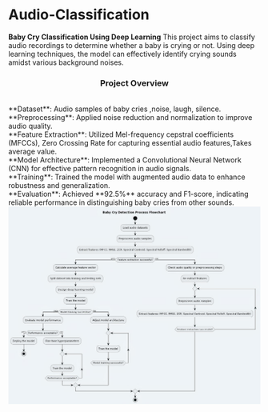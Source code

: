 # Audio-Classification
**Baby Cry Classification Using Deep Learning**
This project aims to classify audio recordings to determine whether a baby is crying or not. Using deep learning techniques, the model can effectively identify crying sounds amidst various background noises.

<div align="center"><h3>Project Overview</h3><br/>
</div>
**Dataset**: Audio samples of baby cries ,noise, laugh, silence.<br/>
**Preprocessing**: Applied noise reduction and normalization to improve audio quality.<br/>
**Feature Extraction**: Utilized Mel-frequency cepstral coefficients (MFCCs), Zero Crossing Rate for capturing essential audio features,Takes average value.<br/>
**Model Architecture**: Implemented a Convolutional Neural Network (CNN) for effective pattern recognition in audio signals.<br/>
**Training**: Trained the model with augmented audio data to enhance robustness and generalization.<br/>
**Evaluation**: Achieved **92.5%** accuracy and F1-score, indicating reliable performance in distinguishing baby cries from other sounds.<br/>

<div align="center">
  <img alt="Work Flow" src="workflow.jpg" />
</div>
